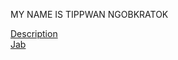 MY NAME IS TIPPWAN NGOBKRATOK

[Description](description.md)
<br>
[Jab](https://Jabjibi.github.io)

